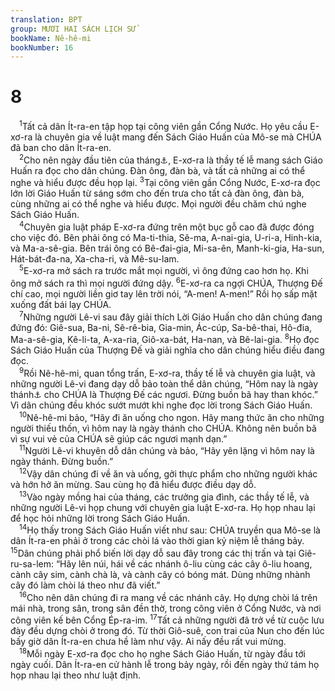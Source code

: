 ```yaml
---
translation: BPT
group: MƯƠI HAI SÁCH LỊCH SỬ
bookName: Nê-hê-mi 
bookNumber: 16
---
```


<div class="title"><h1>8</h1></div>
<span class="verse ne_8_1"> <sup>1</sup>Tất cả dân Ít-ra-en tập họp tại công viên gần Cổng Nước. Họ yêu cầu E-xơ-ra là chuyên gia về luật mang đến Sách Giáo Huấn của Mô-se mà CHÚA đã ban cho dân Ít-ra-en.<br/></span>
<span class="verse ne_8_2"> <sup>2</sup>Cho nên ngày đầu tiên của tháng<a data-toggle="tooltip" data-placement="bottom" title="Đây là một ngày đặc biệt để thờ phụng. Dân chúng họp lại để cùng ăn chung với nhau.">⚓</a>, E-xơ-ra là thầy tế lễ mang sách Giáo Huấn ra đọc cho dân chúng. Đàn ông, đàn bà, và tất cả những ai có thể nghe và hiểu được đều họp lại.</span>
<span class="verse ne_8_3"><sup>3</sup>Tại công viên gần Cổng Nước, E-xơ-ra đọc lớn lời Giáo Huấn từ sáng sớm cho đến trưa cho tất cả đàn ông, đàn bà, cùng những ai có thể nghe và hiểu được. Mọi người đều chăm chú nghe Sách Giáo Huấn.<br/></span>
<span class="verse ne_8_4"> <sup>4</sup>Chuyên gia luật pháp E-xơ-ra đứng trên một bục gỗ cao đã được đóng cho việc đó. Bên phải ông có Ma-ti-thia, Sê-ma, A-nai-gia, U-ri-a, Hinh-kia, và Ma-a-sê-gia. Bên trái ông có Bê-đai-gia, Mi-sa-ên, Manh-ki-gia, Ha-sun, Hát-bát-đa-na, Xa-cha-ri, và Mê-su-lam.<br/></span>
<span class="verse ne_8_5"> <sup>5</sup>E-xơ-ra mở sách ra trước mắt mọi người, vì ông đứng cao hơn họ. Khi ông mở sách ra thì mọi người đứng dậy.</span>
<span class="verse ne_8_6"><sup>6</sup>E-xơ-ra ca ngợi CHÚA, Thượng Đế chí cao, mọi người liền giơ tay lên trời nói, “A-men! A-men!” Rồi họ sấp mặt xuống đất bái lạy CHÚA.<br/></span>
<span class="verse ne_8_7"> <sup>7</sup>Những người Lê-vi sau đây giải thích Lời Giáo Huấn cho dân chúng đang đứng đó: Giê-sua, Ba-ni, Sê-rê-bia, Gia-min, Ác-cúp, Sa-bê-thai, Hô-đia, Ma-a-sê-gia, Kê-li-ta, A-xa-ria, Giô-xa-bát, Ha-nan, và Bê-lai-gia.</span>
<span class="verse ne_8_8"><sup>8</sup>Họ đọc Sách Giáo Huấn của Thượng Đế và giải nghĩa cho dân chúng hiểu điều đang đọc.<br/></span>
<span class="verse ne_8_9"> <sup>9</sup>Rồi Nê-hê-mi, quan tổng trấn, E-xơ-ra, thầy tế lễ và chuyên gia luật, và những người Lê-vi đang dạy dỗ bảo toàn thể dân chúng, “Hôm nay là ngày thánh<a data-toggle="tooltip" data-placement="bottom" title="Hay ngày đặc biệt Ngày đầu tiên và ngày thứ nhì của tháng là những ngày đặc biệt để thờ phụng. Dân chúng họp lại để cùng ăn chung với nhau.">⚓</a> cho CHÚA là Thượng Đế các ngươi. Đừng buồn bã hay than khóc.” Vì dân chúng đều khóc sướt mướt khi nghe đọc lời trong Sách Giáo Huấn.<br/></span>
<span class="verse ne_8_10"> <sup>10</sup>Nê-hê-mi bảo, “Hãy đi ăn uống cho ngon. Hãy mang thức ăn cho những người thiếu thốn, vì hôm nay là ngày thánh cho CHÚA. Không nên buồn bã vì sự vui vẻ của CHÚA sẽ giúp các ngươi mạnh dạn.”<br/></span>
<span class="verse ne_8_11"> <sup>11</sup>Người Lê-vi khuyên dỗ dân chúng và bảo, “Hãy yên lặng vì hôm nay là ngày thánh. Đừng buồn.”<br/></span>
<span class="verse ne_8_12"> <sup>12</sup>Vậy dân chúng đi về ăn và uống, gởi thực phẩm cho những người khác và hớn hở ăn mừng. Sau cùng họ đã hiểu được điều dạy dỗ.<br/></span>
<span class="verse ne_8_13"> <sup>13</sup>Vào ngày mồng hai của tháng, các trưởng gia đình, các thầy tế lễ, và những người Lê-vi họp chung với chuyên gia luật E-xơ-ra. Họ họp nhau lại để học hỏi những lời trong Sách Giáo Huấn.<br/></span>
<span class="verse ne_8_14"> <sup>14</sup>Họ thấy trong Sách Giáo Huấn viết như sau: CHÚA truyền qua Mô-se là dân Ít-ra-en phải ở trong các chòi lá vào thời gian kỷ niệm lễ tháng bảy.</span>
<span class="verse ne_8_15"><sup>15</sup>Dân chúng phải phổ biến lời dạy dỗ sau đây trong các thị trấn và tại Giê-ru-sa-lem: “Hãy lên núi, hái về các nhánh ô-liu cùng các cây ô-liu hoang, cành cây sim, cành chà là, và cành cây có bóng mát. Dùng những nhành cây đó làm chòi lá theo như đã viết.”<br/></span>
<span class="verse ne_8_16"> <sup>16</sup>Cho nên dân chúng đi ra mang về các nhánh cây. Họ dựng chòi lá trên mái nhà, trong sân, trong sân đền thờ, trong công viên ở Cổng Nước, và nơi công viên kế bên Cổng Ép-ra-im.</span>
<span class="verse ne_8_17"><sup>17</sup>Tất cả những người đã trở về từ cuộc lưu đày đều dựng chòi ở trong đó. Từ thời Giô-suê, con trai của Nun cho đến lúc bấy giờ dân Ít-ra-en chưa hề làm như vậy. Ai nấy đều rất vui mừng.<br/></span>
<span class="verse ne_8_18"> <sup>18</sup>Mỗi ngày E-xơ-ra đọc cho họ nghe Sách Giáo Huấn, từ ngày đầu tới ngày cuối. Dân Ít-ra-en cử hành lễ trong bảy ngày, rồi đến ngày thứ tám họ họp nhau lại theo như luật định.<br/></span>
